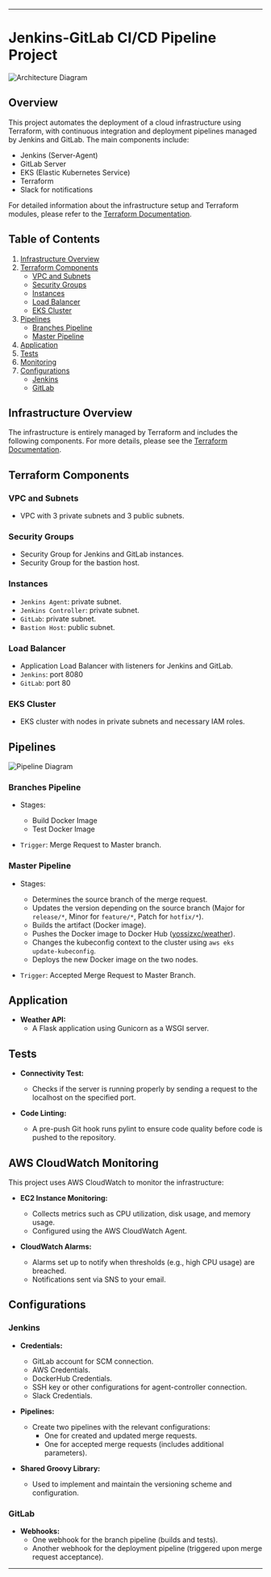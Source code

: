 
---

# Jenkins-GitLab CI/CD Pipeline Project

![Architecture Diagram](./architecture.jpeg)

## Overview

This project automates the deployment of a cloud infrastructure using Terraform, with continuous integration and deployment pipelines managed by Jenkins and GitLab. The main components include:

- Jenkins (Server-Agent)
- GitLab Server
- EKS (Elastic Kubernetes Service)
- Terraform
- Slack for notifications

For detailed information about the infrastructure setup and Terraform modules, please refer to the [Terraform Documentation](./devops/terraform/README.md).

## Table of Contents

1. [Infrastructure Overview](#infrastructure-overview)
2. [Terraform Components](#terraform-components)
    - [VPC and Subnets](#vpc-and-subnets)
    - [Security Groups](#security-groups)
    - [Instances](#instances)
    - [Load Balancer](#load-balancer)
    - [EKS Cluster](#eks-cluster)
3. [Pipelines](#pipelines)
    - [Branches Pipeline](#branches-pipeline)
    - [Master Pipeline](#master-pipeline)
4. [Application](#application)
5. [Tests](#tests)
6. [Monitoring](#aws-cloudwatch-monitoring)
7. [Configurations](#configurations)
    - [Jenkins](#jenkins)
    - [GitLab](#gitlab)

## Infrastructure Overview

The infrastructure is entirely managed by Terraform and includes the following components. For more details, please see the [Terraform Documentation](./devops/terraform/README.md).

## Terraform Components

### VPC and Subnets

- VPC with 3 private subnets and 3 public subnets.

### Security Groups

- Security Group for Jenkins and GitLab instances.
- Security Group for the bastion host.

### Instances

- `Jenkins Agent`: private subnet.
- `Jenkins Controller`: private subnet.
- `GitLab`: private subnet.
- `Bastion Host`: public subnet.

### Load Balancer

- Application Load Balancer with listeners for Jenkins and GitLab.
- `Jenkins`: port 8080
- `GitLab`: port 80

### EKS Cluster

- EKS cluster with nodes in private subnets and necessary IAM roles.

## Pipelines

![Pipeline Diagram](./pipeline.jpeg)

### Branches Pipeline

- Stages:
    - Build Docker Image
    - Test Docker Image

- `Trigger`: Merge Request to Master branch.

### Master Pipeline

- Stages:
    - Determines the source branch of the merge request.
    - Updates the version depending on the source branch (Major for `release/*`, Minor for `feature/*`, Patch for `hotfix/*`).
    - Builds the artifact (Docker image).
    - Pushes the Docker image to Docker Hub ([yossizxc/weather](https://hub.docker.com/repository/docker/yossizxc/weather/general)).
    - Changes the kubeconfig context to the cluster using `aws eks update-kubeconfig`.
    - Deploys the new Docker image on the two nodes.

- `Trigger`: Accepted Merge Request to Master Branch.

## Application

- **Weather API:**
    - A Flask application using Gunicorn as a WSGI server.

## Tests

- **Connectivity Test:**
    - Checks if the server is running properly by sending a request to the localhost on the specified port.

- **Code Linting:**
    - A pre-push Git hook runs pylint to ensure code quality before code is pushed to the repository.

## AWS CloudWatch Monitoring

This project uses AWS CloudWatch to monitor the infrastructure:

- **EC2 Instance Monitoring:**
    - Collects metrics such as CPU utilization, disk usage, and memory usage.
    - Configured using the AWS CloudWatch Agent.

- **CloudWatch Alarms:**
    - Alarms set up to notify when thresholds (e.g., high CPU usage) are breached.
    - Notifications sent via SNS to your email.

## Configurations

### Jenkins

- **Credentials:**
    - GitLab account for SCM connection.
    - AWS Credentials.
    - DockerHub Credentials.
    - SSH key or other configurations for agent-controller connection.
    - Slack Credentials.

- **Pipelines:**
    - Create two pipelines with the relevant configurations:
        - One for created and updated merge requests.
        - One for accepted merge requests (includes additional parameters).

- **Shared Groovy Library:**
    - Used to implement and maintain the versioning scheme and configuration.

### GitLab

- **Webhooks:**
    - One webhook for the branch pipeline (builds and tests).
    - Another webhook for the deployment pipeline (triggered upon merge request acceptance).

---
